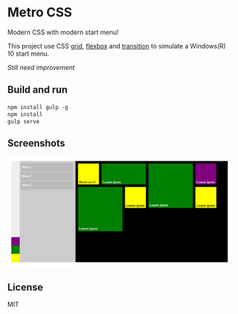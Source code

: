 # Metro CSS

Modern CSS with modern start menu!

This project use CSS [grid](https://developer.mozilla.org/en-US/docs/Web/CSS/grid), [flexbox](https://developer.mozilla.org/en-US/docs/Web/CSS/flex) and [transition](https://developer.mozilla.org/en-US/docs/Web/CSS/transition) to simulate a Windows(R) 10 start menu.

*Still need improvement*

## Build and run

``` shell
npm install gulp -g
npm install
gulp serve
```

## Screenshots

![Screenshots](screenshot.png)

## License

MIT

